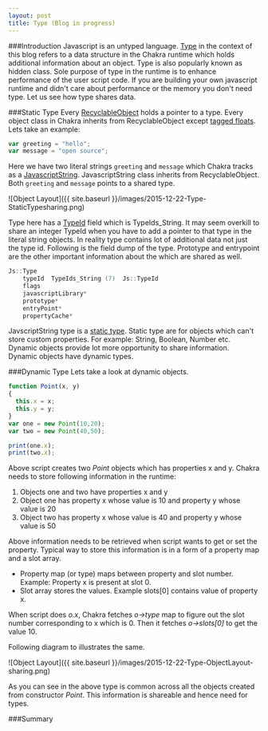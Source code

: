 ```yaml
---
layout: post
title: Type (Blog in progress)
---
```


###Introduction
Javascript is an untyped language. [Type](https://github.com/Microsoft/ChakraCore/blob/master/lib/Runtime/Types/Type.h#L22) in the context of this blog refers to a data structure in the Chakra runtime which holds additional information about an object. Type is also popularly known as hidden class. Sole purpose of type in the runtime is to enhance performance of the user script code. If you are building your own javascript runtime and didn't care about performance or the memory you don't need type. Let us see how type shares data. 

###Static Type
Every [RecyclableObject](https://github.com/Microsoft/ChakraCore/blob/master/lib/Runtime/Types/RecyclableObject.h#L191) holds a pointer to a type. Every object class in Chakra inherits from RecyclableObject except [tagged floats](http://abchatra.github.io/TaggedFloat/). Lets take an example:

```js
var greeting = "hello";
var message = "open source";
```

Here we have two literal strings `greeting` and `message` which Chakra tracks as a [JavascriptString](https://github.com/Microsoft/ChakraCore/blob/master/lib/Runtime/Library/JavascriptString.h#L50). JavascriptString class inherits from RecyclableObject. Both `greeting` and `message` points to a shared type. 

![Object Layout]({{ site.baseurl }}/images/2015-12-22-Type-StaticTypesharing.png)

Type here has a [TypeId](https://github.com/Microsoft/ChakraCore/blob/master/lib/Runtime/Types/EdgeJavascriptTypeId.h#L23) field which is TypeIds_String. It may seem overkill to share an integer TypeId when you have to add a pointer to that type in the literal string objects. In reality type contains lot of additional data not just the type id. Following is the field dump of the type. Prototype and entrypoint are the other important information about the which are shared as well.

```C++
Js::Type
	typeId	TypeIds_String (7)	Js::TypeId
	flags		
	javascriptLibrary*
	prototype*
	entryPoint*
	propertyCache*
```

JavscriptString type is a [static type](https://github.com/Microsoft/ChakraCore/blob/master/lib/Runtime/Types/StaticType.h). Static type are for objects which can't store custom properties. For example: String, Boolean, Number etc. Dynamic objects provide lot more opportunity to share information. Dynamic objects have dynamic types. 

###Dynamic Type
Lets take a look at dynamic objects. 

```js
function Point(x, y)
{ 
  this.x = x;
  this.y = y;
}
var one = new Point(10,20);
var two = new Point(40,50);

print(one.x);
print(two.x);
```

Above script creates two *Point* objects which has properties x and y. Chakra needs to store following information in the runtime:

1.  Objects one and two have properties x and y
2.  Object one has property x whose value is 10 and property y whose value is 20
3.  Object two has property x whose value is 40 and property y whose value is 50

Above information needs to be retrieved when script wants to get or set the property. Typical way to store this information is in a form of a property map and a slot array.

- Property map (or type) maps between property and slot number. Example: Property x is present at slot 0. 
- Slot array stores the values. Example slots[0] contains value of property x. 

When script does *o.x*, Chakra fetches *o->type* map to figure out the slot number corresponding to x which is 0. Then it fetches *o->slots[0]* to get the value 10. 

Following diagram to illustrates the same. 

![Object Layout]({{ site.baseurl }}/images/2015-12-22-Type-ObjectLayout-sharing.png)

As you can see in the above type is common across all the objects created from constructor *Point*. This information is shareable and hence need for types. 




###Summary
